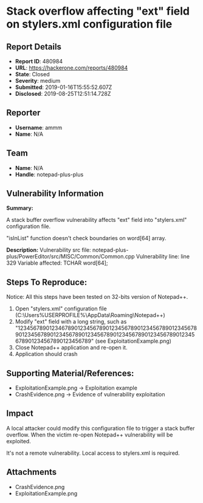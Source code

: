 # Stack overflow affecting "ext" field on stylers.xml configuration file

## Report Details
- **Report ID**: 480984
- **URL**: https://hackerone.com/reports/480984
- **State**: Closed
- **Severity**: medium
- **Submitted**: 2019-01-16T15:55:52.607Z
- **Disclosed**: 2019-08-25T12:51:14.728Z

## Reporter
- **Username**: ammm
- **Name**: N/A

## Team
- **Name**: N/A
- **Handle**: notepad-plus-plus

## Vulnerability Information
**Summary:**

A stack buffer overflow vulnerability affects "ext" field into "stylers.xml" configuration file.

"isInList" function doesn't check boundaries on word[64] array.

**Description:**
Vulnerability src file: notepad-plus-plus/PowerEditor/src/MISC/Common/Common.cpp
Vulnerability line: line 329
Variable affected: TCHAR word[64];

## Steps To Reproduce:

Notice: All this steps have been tested on 32-bits version of Notepad++.

  1. Open "stylers.xml" configuration file (C:\Users\%USERPROFILE%\AppData\Roaming\Notepad++)
  2. Modify "ext" field with a long string, such as "123456789012346789012345678901234567890123456789012345678901234567890123456789012345678901234567890123456789012345678901234567890123456789" (see ExploitationExample.png)
  3. Close Notepad++ application and re-open it.
  4. Application should crash

## Supporting Material/References:

- ExploitationExample.png -> Exploitation example
- CrashEvidence.png -> Evidence of vulnerability exploitation

## Impact

A local attacker could modify this configuration file to trigger a stack buffer overflow. When the victim re-open Notepad++ vulnerability will be exploited.

It's not a remote vulnerability. Local access to stylers.xml is required.

## Attachments
- CrashEvidence.png
- ExploitationExample.png

